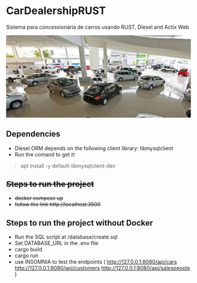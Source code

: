 # CarDealershipRUST
Sistema para concessionária de carros usando RUST, Diesel and Actix Web

![screenshot](assets/banner.png)

## Dependencies
- Diesel ORM depends on the following client library:   libmysqlclient
- Run the comand to get it:
> apt install -y default-libmysqlclient-dev

## ~~Steps to run the project~~
- ~~docker compose up~~
- ~~follow the link  http://localhost:3500~~

## Steps to run the project without Docker
- Run the SQL script at  /database/create.sql
- Set DATABASE_URL in the .env file
- cargo build
- cargo run
- use INSOMNIA to test the endpoints (
    http://127.0.0.1:8080/api/cars
    http://127.0.0.1:8080/api/customers
    http://127.0.0.1:8080/api/salespeople
)
